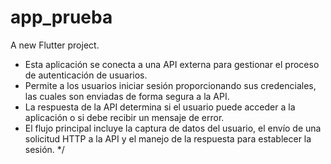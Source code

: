 # app_prueba

A new Flutter project.

 * Esta aplicación se conecta a una API externa para gestionar el proceso de autenticación de usuarios.
 * Permite a los usuarios iniciar sesión proporcionando sus credenciales, las cuales son enviadas de forma segura a la API.
 * La respuesta de la API determina si el usuario puede acceder a la aplicación o si debe recibir un mensaje de error.
 * El flujo principal incluye la captura de datos del usuario, el envío de una solicitud HTTP a la API y el manejo de la respuesta para establecer la sesión.
 */
